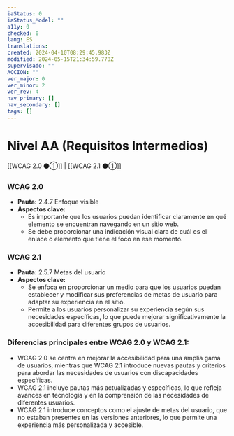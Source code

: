 ```yaml
---
iaStatus: 0
iaStatus_Model: ""
a11y: 0
checked: 0
lang: ES
translations: 
created: 2024-04-10T08:29:45.983Z
modified: 2024-05-15T21:34:59.778Z
supervisado: ""
ACCION: ""
ver_major: 0
ver_minor: 2
ver_rev: 4
nav_primary: []
nav_secondary: []
tags: []
---
```

# Nivel AA (Requisitos Intermedios)

[[WCAG 2.0 ⚫①]] | [[WCAG 2.1 ⚫①]]

### WCAG 2.0
- **Pauta:** 2.4.7 Enfoque visible
- **Aspectos clave:**
  - Es importante que los usuarios puedan identificar claramente en qué elemento se encuentran navegando en un sitio web.
  - Se debe proporcionar una indicación visual clara de cuál es el enlace o elemento que tiene el foco en ese momento.
  
### WCAG 2.1
- **Pauta:** 2.5.7 Metas del usuario
- **Aspectos clave:**
  - Se enfoca en proporcionar un medio para que los usuarios puedan establecer y modificar sus preferencias de metas de usuario para adaptar su experiencia en el sitio.
  - Permite a los usuarios personalizar su experiencia según sus necesidades específicas, lo que puede mejorar significativamente la accesibilidad para diferentes grupos de usuarios.

### Diferencias principales entre WCAG 2.0 y WCAG 2.1:
- WCAG 2.0 se centra en mejorar la accesibilidad para una amplia gama de usuarios, mientras que WCAG 2.1 introduce nuevas pautas y criterios para abordar las necesidades de usuarios con discapacidades específicas.
- WCAG 2.1 incluye pautas más actualizadas y específicas, lo que refleja avances en tecnología y en la comprensión de las necesidades de diferentes usuarios.
- WCAG 2.1 introduce conceptos como el ajuste de metas del usuario, que no estaban presentes en las versiones anteriores, lo que permite una experiencia más personalizada y accesible.
